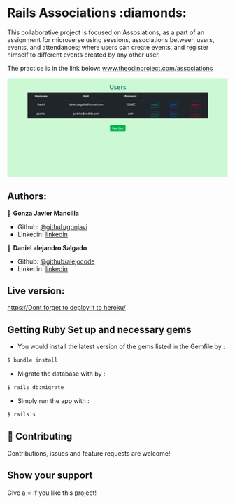 
<h1>Rails Associations :diamonds:	</h1> 
This collaborative project is focused on Assosiations, as a part of an assignment for microverse using sessions, associations between users, events, and attendances;  where users can create  events, and register himself to different events created by any other user.

The practice is in the link below:
<a href="https://www.theodinproject.com/courses/ruby-on-rails/lessons/associations">www.theodinproject.com/associations</a>  

![screenshot](./railsbd.png)

## Authors:
 👤 **Gonza Javier Mancilla**

- Github: [@github/gonjavi](https://github.com/gonjavi)
- Linkedin: [linkedin](https://www.linkedin.com/in/g-javier-mancilla-a686a9178/)

 👤 **Daniel alejandro Salgado**

- Github: [@github/alejocode](https://github.com/AlejoCode)
- Linkedin: [linkedin](https://www.linkedin.com/in/daniel-alejandro-salgado-sanchez-13a740b1/)


<h2>Live version:</h2> 
<a href="https://alejocode-rails-crud.herokuapp.com/">https://Dont forget to deploy it to heroku/</a>

## Getting Ruby Set up and necessary gems 

* You would install the latest version of the gems listed in the Gemfile by :

```bash
$ bundle install
```
* Migrate the database with by :
```bash
$ rails db:migrate
```
* Simply run the app with :
```bash
$ rails s
```


## 🤝 Contributing

Contributions, issues and feature requests are welcome!


## Show your support

Give a ⭐️ if you like this project!



